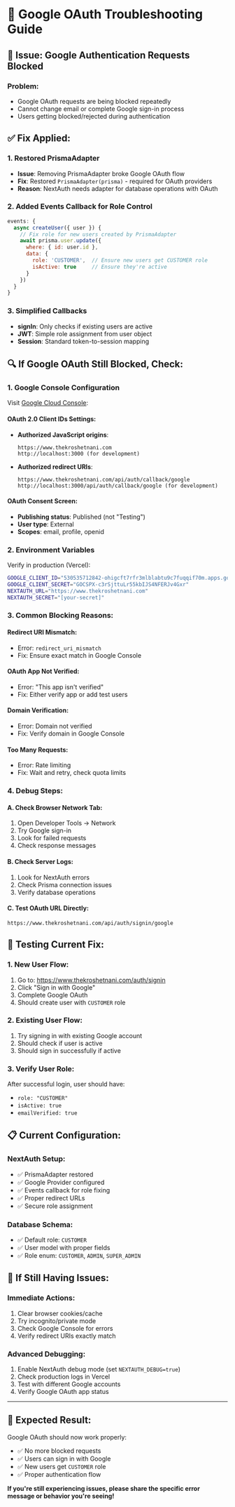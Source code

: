 # 🔧 Google OAuth Troubleshooting Guide

## 🚨 Issue: Google Authentication Requests Blocked

### **Problem:**
- Google OAuth requests are being blocked repeatedly
- Cannot change email or complete Google sign-in process
- Users getting blocked/rejected during authentication

## ✅ **Fix Applied:**

### **1. Restored PrismaAdapter**
- **Issue**: Removing PrismaAdapter broke Google OAuth flow
- **Fix**: Restored `PrismaAdapter(prisma)` - required for OAuth providers
- **Reason**: NextAuth needs adapter for database operations with OAuth

### **2. Added Events Callback for Role Control**
```javascript
events: {
  async createUser({ user }) {
    // Fix role for new users created by PrismaAdapter
    await prisma.user.update({
      where: { id: user.id },
      data: { 
        role: 'CUSTOMER',  // Ensure new users get CUSTOMER role
        isActive: true     // Ensure they're active
      }
    })
  }
}
```

### **3. Simplified Callbacks**
- **signIn**: Only checks if existing users are active
- **JWT**: Simple role assignment from user object
- **Session**: Standard token-to-session mapping

## 🔍 **If Google OAuth Still Blocked, Check:**

### **1. Google Console Configuration**
Visit [Google Cloud Console](https://console.cloud.google.com/):

#### **OAuth 2.0 Client IDs Settings:**
- **Authorized JavaScript origins**:
  ```
  https://www.thekroshetnani.com
  http://localhost:3000 (for development)
  ```

- **Authorized redirect URIs**:
  ```
  https://www.thekroshetnani.com/api/auth/callback/google
  http://localhost:3000/api/auth/callback/google (for development)
  ```

#### **OAuth Consent Screen:**
- **Publishing status**: Published (not "Testing")
- **User type**: External
- **Scopes**: email, profile, openid

### **2. Environment Variables**
Verify in production (Vercel):
```bash
GOOGLE_CLIENT_ID="530535712842-ohigcft7rfr3mlblabtu9c7fuqqif70m.apps.googleusercontent.com"
GOOGLE_CLIENT_SECRET="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"
NEXTAUTH_URL="https://www.thekroshetnani.com"
NEXTAUTH_SECRET="[your-secret]"
```

### **3. Common Blocking Reasons:**

#### **Redirect URI Mismatch:**
- Error: `redirect_uri_mismatch`
- Fix: Ensure exact match in Google Console

#### **OAuth App Not Verified:**
- Error: "This app isn't verified"
- Fix: Either verify app or add test users

#### **Domain Verification:**
- Error: Domain not verified
- Fix: Verify domain in Google Console

#### **Too Many Requests:**
- Error: Rate limiting
- Fix: Wait and retry, check quota limits

### **4. Debug Steps:**

#### **A. Check Browser Network Tab:**
1. Open Developer Tools → Network
2. Try Google sign-in
3. Look for failed requests
4. Check response messages

#### **B. Check Server Logs:**
1. Look for NextAuth errors
2. Check Prisma connection issues
3. Verify database operations

#### **C. Test OAuth URL Directly:**
```
https://www.thekroshetnani.com/api/auth/signin/google
```

## 🧪 **Testing Current Fix:**

### **1. New User Flow:**
1. Go to: https://www.thekroshetnani.com/auth/signin
2. Click "Sign in with Google"
3. Complete Google OAuth
4. Should create user with `CUSTOMER` role

### **2. Existing User Flow:**
1. Try signing in with existing Google account
2. Should check if user is active
3. Should sign in successfully if active

### **3. Verify User Role:**
After successful login, user should have:
- `role: "CUSTOMER"`
- `isActive: true`
- `emailVerified: true`

## 📋 **Current Configuration:**

### **NextAuth Setup:**
- ✅ PrismaAdapter restored
- ✅ Google Provider configured
- ✅ Events callback for role fixing
- ✅ Proper redirect URLs
- ✅ Secure role assignment

### **Database Schema:**
- ✅ Default role: `CUSTOMER`
- ✅ User model with proper fields
- ✅ Role enum: `CUSTOMER`, `ADMIN`, `SUPER_ADMIN`

## 🔧 **If Still Having Issues:**

### **Immediate Actions:**
1. Clear browser cookies/cache
2. Try incognito/private mode  
3. Check Google Console for errors
4. Verify redirect URIs exactly match

### **Advanced Debugging:**
1. Enable NextAuth debug mode (set `NEXTAUTH_DEBUG=true`)
2. Check production logs in Vercel
3. Test with different Google accounts
4. Verify Google OAuth app status

---

## 🎯 **Expected Result:**

Google OAuth should now work properly:
- ✅ No more blocked requests  
- ✅ Users can sign in with Google
- ✅ New users get `CUSTOMER` role
- ✅ Proper authentication flow

**If you're still experiencing issues, please share the specific error message or behavior you're seeing!**